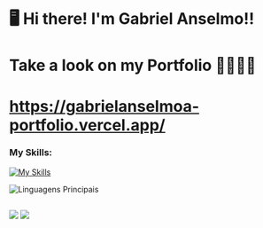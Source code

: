 # 🖥 Hi there! I'm Gabriel Anselmo!! 

# Take a look on my Portfolio 📂🧑🏻‍💻
# https://gabrielanselmoa-portfolio.vercel.app/

<!--![](https://komarev.com/ghpvc/?username=gabrielanselmoa&color=000000)
![](https://estruyf-github.azurewebsites.net/api/VisitorHit?user=gabrielanselmoa&countColorcountColor&countColor=%232979ff) ![GitHub followers](https://img.shields.io/github/followers/jessicamedeirosp?label=Follow&style=social)-->

<!--[![Instagram](https://img.shields.io/badge/jess.coder-E4405F?style=for-the-badge&logo=instagram&logoColor=white)](https://www.instagram.com/jess.coder/)-->

<!--- 🔭 I’m currently working on <strong>Web Development</strong>
- 👨‍💻 I’m currently learning <strong>HTML, CSS, JavaScript, Vue.js and React.js</strong>
- 🤔 I’m looking for <strong>jobs opportunities</strong>
- 😄 Pronouns: He/ His
- ⚡ Fun fact: I like to study about techs in general-->

<!--
<div style="display: inline_block"><br>
  <img align="center" alt="Gabriel-HTML" height="30" width="40" src="https://raw.githubusercontent.com/devicons/devicon/master/icons/html5/html5-original.svg">
  <img align="center" alt="Gabriel-CSS" height="30" width="40" src="https://raw.githubusercontent.com/devicons/devicon/master/icons/css3/css3-original.svg">
  <img align="center" alt="Gabriel-Js" height="30" width="40" src="https://raw.githubusercontent.com/devicons/devicon/master/icons/javascript/javascript-plain.svg">
  <img align="right" alt="Rafa-pic" height="150" style="border-radius:50px;"
</div>
-->

### My Skills:
[![My Skills](https://skillicons.dev/icons?i=html,css,js,typescript,react,nextjs,tailwind,figma)](https://skillicons.dev)
<!--[![My Skills](https://skillicons.dev/icons?i=html,css,js,typescript,react,nextjs,sass,figma,nodejs,postgres,jest)](https://skillicons.dev)-->
![Linguagens Principais](https://github-readme-stats.vercel.app/api/top-langs/?username=gabrielanselmoa&theme=tokyonight&hide_border=true&custom_title=Linguagens%20%Principais)

##

<div> 
  <a href = "mailto:gabrielanselmo29@gmail.com"><img src="https://img.shields.io/badge/-Gabriel Anselmo-%23333?style=for-the-badge&logo=gmail&logoColor=white" target="_blank"></a>
  <a href="https://www.linkedin.com/in/gabriel-anselmo-b69bb0247/" target="_blank"><img src="https://img.shields.io/badge/-gabriel%20anselmo-%230077B5?style=for-the-badge&logo=linkedin&logoColor=white" target="_blank"></a>
</div>
